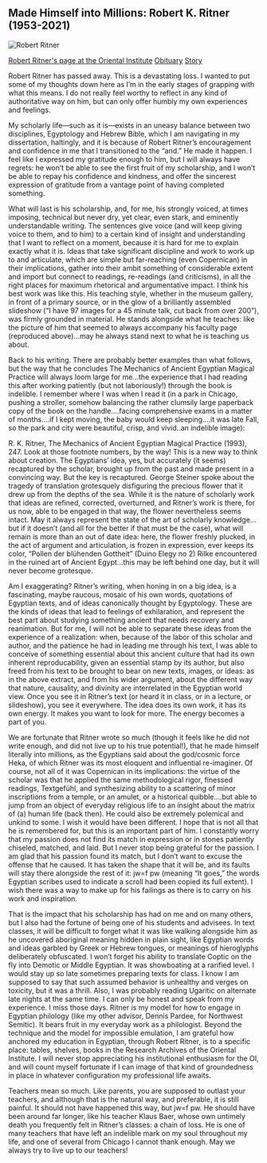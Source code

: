 ## Made Himself into Millions: Robert K. Ritner (1953-2021)

![Robert Ritner](https://oi.uchicago.edu/sites/oi.uchicago.edu/files/styles/narrow/public/uploads/shared/docs/Research_Archives/Robert%20Ritner%20on%20Site.jpg)

[Robert Ritner's page at the Oriental Institute](https://oi.uchicago.edu/research/individual-scholarship/individual-scholarship-robert-ritner)
[Obituary](https://oi.uchicago.edu/article/oi-community-mourns-loss-robert-k-ritner-1953%E2%80%932021-rowe-professor-egyptology)
[Story](https://news.uchicago.edu/story/robert-k-ritner-jr-eminent-egyptologist-and-beloved-teacher-1953-2021)

Robert Ritner has passed away. This is a devastating loss. I wanted to put some of my thoughts down here as I’m in the early stages of grapping with what this means. I do not really feel worthy to reflect in any kind of authoritative way on him, but can only offer humbly my own experiences and feelings.

My scholarly life—such as it is—exists in an uneasy balance between two disciplines, Egyptology and Hebrew Bible, which I am navigating in my dissertation, haltingly, and it is because of Robert Ritner’s encouragement and confidence in me that I transitioned to the “and.” He made it happen. I feel like I expressed my gratitude enough to him, but I will always have regrets: he won’t be able to see the first fruit of my scholarship, and I won’t be able to repay his confidence and kindness, and offer the sincerest expression of gratitude from a vantage point of having completed something.

What will last is his scholarship, and, for me, his strongly voiced, at times imposing, technical but never dry, yet clear, even stark, and eminently understandable writing. The sentences give voice (and will keep giving voice to them, and to him) to a certain kind of insight and understanding that I want to reflect on a moment, because it is hard for me to explain exactly what it is. Ideas that take significant discipline and work to work up to and articulate, which are simple but far-reaching (even Copernican) in their implications, gather into their ambit something of considerable extent and import but connect to readings, re-readings (and criticisms), in all the right places for maximum rhetorical and argumentative impact. I think his best work was like this. His teaching style, whether in the museum gallery, in front of a primary source, or in the glow of a brilliantly assembled slideshow (“I have 97 images for a 45 minute talk, cut back from over 200”), was firmly grounded in material. He stands alongside what he teaches: like the picture of him that seemed to always accompany his faculty page (reproduced above)…may he always stand next to what he is teaching us about.

Back to his writing. There are probably better examples than what follows, but the way that he concludes The Mechanics of Ancient Egyptian Magical Practice will always loom large for me…the experience that I had reading this after working patiently (but not laboriously!) through the book is indelible. I remember where I was when I read it (in a park in Chicago, pushing a stroller, somehow balancing the rather clumsily large paperback copy of the book on the handle….facing comprehensive exams in a matter of months….if I kept moving, the baby would keep sleeping….it was late Fall, so the park and city were beautiful, crisp, and vivid..an indelible image):


R. K. Ritner, The Mechanics of Ancient Egyptian Magical Practice (1993), 247.
Look at those footnote numbers, by the way! This is a new way to think about creation. The Egyptians’ idea, yes, but accurately (it seems) recaptured by the scholar, brought up from the past and made present in a convincing way. But the key is recaptured. George Steiner spoke about the tragedy of translation grotesquely disfiguring the precious flower that it drew up from the depths of the sea. While it is the nature of scholarly work that ideas are refined, corrected, overturned, and Ritner’s work is there, for us now, able to be engaged in that way, the flower nevertheless seems intact. May it always represent the state of the art of scholarly knowledge…but if it doesn’t (and all for the better if that must be the case), what will remain is more than an out of date idea: here, the flower freshly plucked, in the act of argument and articulation, is frozen in expression, ever keeps its color, “Pollen der blühenden Gottheit” (Duino Elegy no 2) Rilke encountered in the ruined art of Ancient Egypt…this may be left behind one day, but it will never become grotesque.

Am I exaggerating? Ritner’s writing, when honing in on a big idea, is a fascinating, maybe raucous, mosaic of his own words, quotations of Egyptian texts, and of ideas canonically thought by Egyptology. These are the kinds of ideas that lead to feelings of exhilaration, and represent the best part about studying something ancient that needs recovery and reanimation. But for me, I will not be able to separate these ideas from the experience of a realization: when, because of the labor of this scholar and author, and the patience he had in leading me through his text, I was able to conceive of something essential about this ancient culture that had its own inherent reproducability, given an essential stamp by its author, but also freed from his text to be brought to bear on new texts, images, or ideas: as in the above extract, and from his wider argument, about the different way that nature, causality, and divinity are interrelated in the Egyptian world view. Once you see it in Ritner’s text (or heard it in class, or in a lecture, or slideshow), you see it everywhere. The idea does its own work, it has its own energy. It makes you want to look for more. The energy becomes a part of you.

We are fortunate that Ritner wrote so much (though it feels like he did not write enough, and did not live up to his true potential!), that he made himself literally into millions, as the Egyptians said about the god/cosmic force Heka, of which Ritner was its most eloquent and influential re-imaginer. Of course, not all of it was Copernican in its implications: the virtue of the scholar was that he applied the same methodological rigor, finessed readings, Textgefühl, and synthesizing ability to a scattering of minor inscriptions from a temple, or an amulet, or a historical quibble….but able to jump from an object of everyday religious life to an insight about the matrix of (a) human life (back then). He could also be extremely polemical and unkind to some. I wish it would have been different. I hope that is not all that he is remembered for, but this is an important part of him. I constantly worry that my passion does not find its match in expression or in stones patiently chiseled, matched, and laid. But I never stop being grateful for the passion. I am glad that his passion found its match, but I don’t want to excuse the offense that he caused. It has taken the shape that it will be, and its faults will stay there alongside the rest of it: jw=f pw (meaning “It goes,” the words Egyptian scribes used to indicate a scroll had been copied its full extent). I wish there was a way to make up for his failings as there is to carry on his work and inspiration.

That is the impact that his scholarship has had on me and on many others, but I also had the fortune of being one of his students and advisees. In text classes, it will be difficult to forget what it was like walking alongside him as he uncovered aboriginal meaning hidden in plain sight, like Egyptian words and ideas garbled by Greek or Hebrew tongues, or meanings of hieroglyphs deliberately obfuscated. I won’t forget his ability to translate Coptic on the fly into Demotic or Middle Egyptian. It was showboating at a rarified level. I would stay up so late sometimes preparing texts for class. I know I am supposed to say that such assumed behavior is unhealthy and verges on toxicity, but it was a thrill. Also, I was probably reading Ugaritic on alternate late nights at the same time. I can only be honest and speak from my experience. I miss those days. Ritner is my model for how to engage in Egyptian philology (like my other advisor, Dennis Pardee, for Northwest Semitic). It bears fruit in my everyday work as a philologist. Beyond the technique and the model for impossible emulation, I am grateful how anchored my education in Egyptian, through Robert Ritner, is to a specific place: tables, shelves, books in the Research Archives of the Oriental Institute. I will never stop appreciating his institutional enthusiasm for the OI, and will count myself fortunate if I can image of that kind of groundedness in place in whatever configuration my professional life awaits.

Teachers mean so much. Like parents, you are supposed to outlast your teachers, and although that is the natural way, and preferable, it is still painful. It should not have happened this way, but jw=f pw. He should have been around far longer, like his teacher Klaus Baer, whose own untimely death you frequently felt in Ritner’s classes: a chain of loss. He is one of many teachers that have left an indelible mark on my soul throughout my life, and one of several from Chicago I cannot thank enough. May we always try to live up to our teachers!
